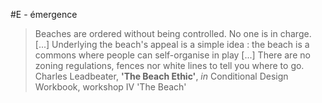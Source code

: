 #E - émergence

> Beaches are ordered without being controlled. No one is in charge. [...] Underlying the beach's appeal is a simple idea : the beach is a commons where people can self-organise in play [...] There are no zoning regulations, fences nor white lines to tell you where to go.
Charles Leadbeater, **'The Beach Ethic'**, *in* Conditional Design Workbook, workshop IV 'The Beach'

